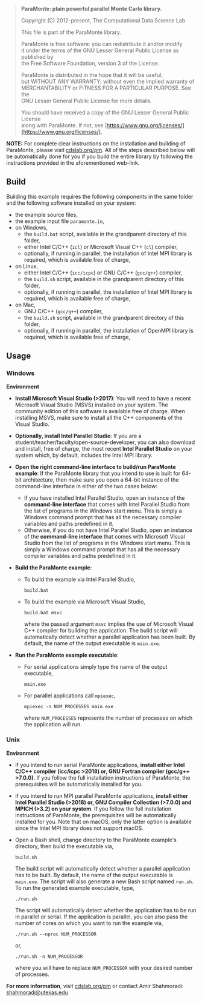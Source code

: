 > **ParaMonte: plain powerful parallel Monte Carlo library.**  
> 
> Copyright (C) 2012-present, The Computational Data Science Lab  
> 
> This file is part of the ParaMonte library.   
> 
> ParaMonte is free software: you can redistribute it and/or modify  
> it under the terms of the GNU Lesser General Public License as published by  
> the Free Software Foundation, version 3 of the License.  
> 
> ParaMonte is distributed in the hope that it will be useful,  
> but WITHOUT ANY WARRANTY; without even the implied warranty of  
> MERCHANTABILITY or FITNESS FOR A PARTICULAR PURPOSE.  See the  
> GNU Lesser General Public License for more details.  
> 
> You should have received a copy of the GNU Lesser General Public License  
> along with ParaMonte.  If not, see [https://www.gnu.org/licenses/](https://www.gnu.org/licenses/).  
  

**NOTE:** For complete clear instructions on the installation and building of ParaMonte, please visit [cdslab.org/pm](https://www.cdslab.org/pm). All of the steps described below will be automatically done for you if you build the entire library by following the instructions provided in the aforementioned web-link.  

## Build  

Building this example requires the following components in the same folder and the following software installed on your system:  

- the example source files,  
- the example input file `paramonte.in`,  
- on Windows,  
    - the `build.bat` script, available in the grandparent directory of this folder,  
    - either Intel C/C++ (`icl`) or Microsoft Visual C++ (`cl`) compiler,  
    - optionally, if running in parallel, the installation of Intel MPI library is required, which is available free of charge,  
- on Linux,  
    - either Intel C/C++ (`icc/icpc`) or GNU C/C++ (`gcc/g++`) compiler,  
    - the `build.sh` script, available in the grandparent directory of this folder,  
    - optionally, if running in parallel, the installation of Intel MPI library is required, which is available free of charge,  
- on Mac,  
    - GNU C/C++ (`gcc/g++`) compiler,  
    - the `build.sh` script, available in the grandparent directory of this folder,  
    - optionally, if running in parallel, the installation of OpenMPI library is required, which is available free of charge,  

## Usage  

### Windows  

**Environment**  

- **Install Microsoft Visual Studio (>2017)**: You will need to have a recent Microsoft Visual Studio (MSVS) installed on your system. The community edition of this software is available free of charge. When installing MSVS, make sure to install all the C++ components of the Visual Studio.  

- **Optionally, install Intel Parallel Studio**: If you are a student/teacher/faculty/open-source-developer, you can also download and install, free of charge, the most recent **Intel Parallel Studio** on your system which, by default, includes the Intel MPI library.  

- **Open the right command-line interface to build/run ParaMonte example**: If the ParaMonte library that you intend to use is built for 64-bit architecture, then make sure you open a 64-bit instance of the command-line interface in either of the two cases below:  
    - If you have installed Intel Parallel Studio, open an instance of the **command-line interface** that comes with Intel Parallel Studio from the list of programs in the Windows start menu. This is simply a Windows command prompt that has all the necessary compiler variables and paths predefined in it.  
    - Otherwise, if you do not have Intel Parallel Studio, open an instance of the **command-line interface** that comes with Microsoft Visual Studio from the list of programs in the Windows start menu. This is simply a Windows command prompt that has all the necessary compiler variables and paths predefined in it.  

- **Build the ParaMonte example**:  
    - To build the example via Intel Parallel Studio,  
        ```
        build.bat  
        ```
    - To build the example via Microsoft Visual Studio,  
        ```
        build.bat msvc  
        ```
        where the passed argument `msvc` implies the use of Microsoft Visual C++ compiler for building the application. The build script will automatically detect whether a parallel application has been built. By default, the name of the output executable is `main.exe`.  

- **Run the ParaMonte example executable**:  
    - For serial applications simply type the name of the output executable,  
        ```
        main.exe
        ```
    - For parallel applications call `mpiexec`,  
        ```
        mpiexec -n NUM_PROCESSES main.exe
        ```
        where `NUM_PROCESSES` represents the number of processes on which the application will run.  

### Unix  

**Environment**  

-   If you intend to run serial ParaMonte applications, **install either Intel C/C++ compiler (icc/icpc >2018) or, GNU Fortran compiler (gcc/g++ >7.0.0)**. If you follow the full installation instructions of ParaMonte, the prerequisites will be automatically installed for you.  

-   If you intend to run MPI parallel ParaMonte applications, **install either Intel Parallel Studio (>2018) or, GNU Compiler Collection (>7.0.0) and MPICH (>3.2) on your system**. If you follow the full installation instructions of ParaMonte, the prerequisites will be automatically installed for you. Note that on macOS, only the latter option is available since the Intel MPI library does not support macOS.  

-   Open a Bash shell, change directory to the ParaMonte example's directory, then build the executable via,  
    ```
    build.sh  
    ```
    The build script will automatically detect whether a parallel application has to be built. By default, the name of the output executable is `main.exe`. The script will also generate a new Bash script named `run.sh`. To run the generated example executable, type,  
    ```
    ./run.sh
    ```
    The script will automatically detect whether the application has to be run in parallel or serial. If the application is parallel, you can also pass the number of cores on which you want to run the example via,  
    ```
    ./run.sh --nproc NUM_PROCESSOR
    ```  
    or,  
    ```
    ./run.sh -n NUM_PROCESSOR
    ```  
    where you will have to replace `NUM_PROCESSOR` with your desired number of processes.  


**For more information**, visit [cdslab.org/pm](https://www.cdslab.org/pm) or contact Amir Shahmoradi: [shahmoradi@utexas.edu](mailto:"shahmoradi@utexas.edu")  
